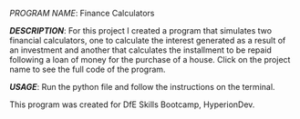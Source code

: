 *PROGRAM NAME*:
Finance Calculators

***DESCRIPTION***:
For this project I created a program that simulates two financial calculators, one to calculate the interest 
generated as a result of an investment and another that calculates the installment to be repaid following a 
loan of money for the purchase of a house. Click on the project name to see the full code of the program.

***USAGE***:
Run the python file and follow the instructions on the terminal.

This program was created for DfE Skills Bootcamp, HyperionDev.
